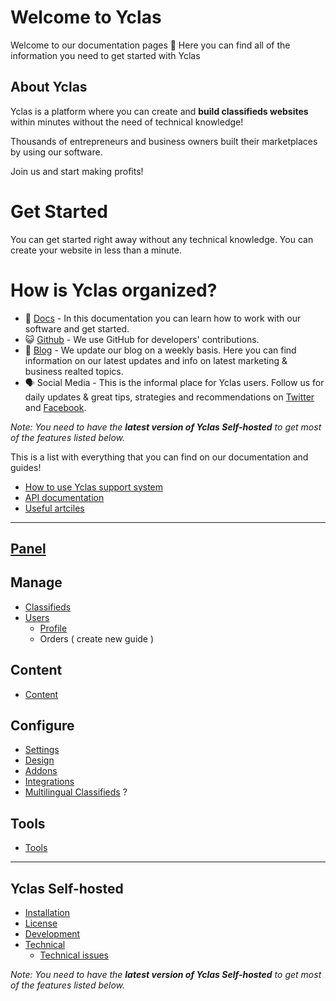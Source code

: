 # Welcome to Yclas

Welcome to our documentation pages **👋** Here you can find all of the information you need to get started with Yclas

## About Yclas
    
Yclas is a platform where you can create and **build classifieds websites** within minutes without the need of technical knowledge!

Thousands of entrepreneurs and business owners built their marketplaces by using our software. 

Join us and start making profits!

# Get Started
You can get started right away without any technical knowledge. You can create your website in less than a minute.

# How is Yclas organized? 

 - 📖 [Docs](http://guides.yclas.com/#/) - In this documentation you can learn how to work with our software and get started.
- 😺 [Github](https://github.com/yclas) - We use GitHub for developers' contributions. 
 - 📝 [Blog](https://yclas.com/blog) - We update our blog on a weekly basis. Here you can find information on our latest updates and info on latest marketing & business realted topics.
 - 🗣 Social Media - This is the informal place for Yclas users. Follow us for daily updates & great tips, strategies and recommendations on [Twitter](https://twitter.com/Yclascom) and [Facebook](https://www.facebook.com/yclascom/). 

*Note: You need to have the **latest version of Yclas Self-hosted** to get most of the features listed below.*

This is a list with everything that you can find on our documentation and guides! 

 - [How to use Yclas support system](Home-how-to-use-yclas-support-system.md)
  -  [API documentation](api-documentation.md)
- [Useful artciles](Useful-articles.md)
---

## [Panel](panel.md)

## Manage
  - [Classifieds](Classifieds.md) 
- [Users](Users.md)
   - [Profile](Profile.md)
   - Orders ( create new guide )

## Content

- [Content](Content.md)

## Configure

- [Settings](settings.md)
-  [Design](Appearance.md)
- [Addons](Addons.md)
- [Integrations](Integration.md)
- [Multilingual Classifieds](Multilingual.md) ?

## Tools

 - [Tools](Extras.md)
---
## Yclas Self-hosted
- [Installation](Yclas-self-hosted-installation.md)
- [License](License.md)
- [Development](Yclas-self-hosted-development.md)
- [Technical](Yclas-self-hosted-technical.md)
   - [Technical issues](Technical-issues.md)

  
*Note: You need to have the **latest version of Yclas Self-hosted** to get most of the features listed below.*


